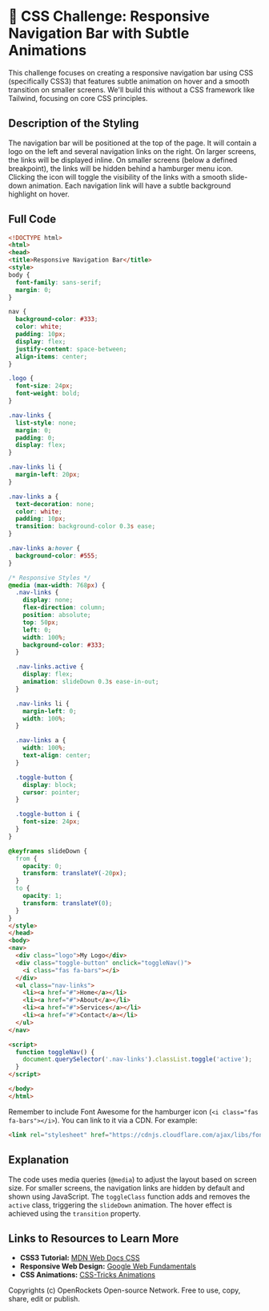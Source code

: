 # 🐞 CSS Challenge:  Responsive Navigation Bar with Subtle Animations


This challenge focuses on creating a responsive navigation bar using CSS (specifically CSS3) that features subtle animation on hover and a smooth transition on smaller screens.  We'll build this without a CSS framework like Tailwind, focusing on core CSS principles.

## Description of the Styling

The navigation bar will be positioned at the top of the page. It will contain a logo on the left and several navigation links on the right.  On larger screens, the links will be displayed inline.  On smaller screens (below a defined breakpoint), the links will be hidden behind a hamburger menu icon. Clicking the icon will toggle the visibility of the links with a smooth slide-down animation.  Each navigation link will have a subtle background highlight on hover.

## Full Code

```html
<!DOCTYPE html>
<html>
<head>
<title>Responsive Navigation Bar</title>
<style>
body {
  font-family: sans-serif;
  margin: 0;
}

nav {
  background-color: #333;
  color: white;
  padding: 10px;
  display: flex;
  justify-content: space-between;
  align-items: center;
}

.logo {
  font-size: 24px;
  font-weight: bold;
}

.nav-links {
  list-style: none;
  margin: 0;
  padding: 0;
  display: flex;
}

.nav-links li {
  margin-left: 20px;
}

.nav-links a {
  text-decoration: none;
  color: white;
  padding: 10px;
  transition: background-color 0.3s ease;
}

.nav-links a:hover {
  background-color: #555;
}

/* Responsive Styles */
@media (max-width: 768px) {
  .nav-links {
    display: none;
    flex-direction: column;
    position: absolute;
    top: 50px;
    left: 0;
    width: 100%;
    background-color: #333;
  }

  .nav-links.active {
    display: flex;
    animation: slideDown 0.3s ease-in-out;
  }

  .nav-links li {
    margin-left: 0;
    width: 100%;
  }

  .nav-links a {
    width: 100%;
    text-align: center;
  }

  .toggle-button {
    display: block;
    cursor: pointer;
  }

  .toggle-button i {
    font-size: 24px;
  }
}

@keyframes slideDown {
  from {
    opacity: 0;
    transform: translateY(-20px);
  }
  to {
    opacity: 1;
    transform: translateY(0);
  }
}
</style>
</head>
<body>
<nav>
  <div class="logo">My Logo</div>
  <div class="toggle-button" onclick="toggleNav()">
    <i class="fas fa-bars"></i>
  </div>
  <ul class="nav-links">
    <li><a href="#">Home</a></li>
    <li><a href="#">About</a></li>
    <li><a href="#">Services</a></li>
    <li><a href="#">Contact</a></li>
  </ul>
</nav>

<script>
  function toggleNav() {
    document.querySelector('.nav-links').classList.toggle('active');
  }
</script>

</body>
</html>
```

Remember to include Font Awesome for the hamburger icon (`<i class="fas fa-bars"></i>`).  You can link to it via a CDN.  For example:

```html
<link rel="stylesheet" href="https://cdnjs.cloudflare.com/ajax/libs/font-awesome/6.0.0/css/all.min.css" integrity="sha512-9usAa10IRO0HhonpyAIVpjrylPvoDwiPUiKdWk5t3PyolY1cOd4DSE0Ga+ri4AuTroPR5aQvXU9xC6qOPnzFeg==" crossorigin="anonymous" referrerpolicy="no-referrer" />
```


## Explanation

The code uses media queries (`@media`) to adjust the layout based on screen size.  For smaller screens, the navigation links are hidden by default and shown using JavaScript. The `toggleClass` function adds and removes the `active` class, triggering the `slideDown` animation.  The hover effect is achieved using the `transition` property.


## Links to Resources to Learn More

* **CSS3 Tutorial:** [MDN Web Docs CSS](https://developer.mozilla.org/en-US/docs/Web/CSS)
* **Responsive Web Design:** [Google Web Fundamentals](https://developers.google.com/web/fundamentals/design-and-ux/responsive/)
* **CSS Animations:** [CSS-Tricks Animations](https://css-tricks.com/almanac/properties/a/)

Copyrights (c) OpenRockets Open-source Network. Free to use, copy, share, edit or publish.

